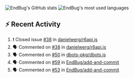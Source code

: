 ![EndBug's GitHub stats](https://github-readme-stats.vercel.app/api?username=endbug&show_icons=true)
![EndBug's most used languages](https://github-readme-stats.vercel.app/api/top-langs/?username=endbug&layout=compact)

## ⚡ Recent Activity

<!--START_SECTION:activity-->
1. ❗️ Closed issue [#38](https://github.com//danielwerg/r6api.js/issues/38) in [danielwerg/r6api.js](https://github.com//danielwerg/r6api.js)
2. 🗣 Commented on [#38](https://github.com//danielwerg/r6api.js/issues/38) in [danielwerg/r6api.js](https://github.com//danielwerg/r6api.js)
3. 🗣 Commented on [#50](https://github.com//dbots-pkg/dbots.js/issues/50) in [dbots-pkg/dbots.js](https://github.com//dbots-pkg/dbots.js)
4. 🗣 Commented on [#59](https://github.com//EndBug/add-and-commit/issues/59) in [EndBug/add-and-commit](https://github.com//EndBug/add-and-commit)
5. 🗣 Commented on [#53](https://github.com//EndBug/add-and-commit/issues/53) in [EndBug/add-and-commit](https://github.com//EndBug/add-and-commit)
<!--END_SECTION:activity-->
